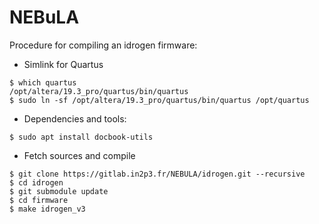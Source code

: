 NEBuLA
======


Procedure for compiling an idrogen firmware:

- Simlink for Quartus 
```$ export LM_LICENSE_FILE=  ...  
$ which quartus  
/opt/altera/19.3_pro/quartus/bin/quartus
$ sudo ln -sf /opt/altera/19.3_pro/quartus/bin/quartus /opt/quartus
```

- Dependencies and tools:
```
$ sudo apt install docbook-utils
```


- Fetch sources and compile
```
$ git clone https://gitlab.in2p3.fr/NEBULA/idrogen.git --recursive  
$ cd idrogen  
$ git submodule update
$ cd firmware
$ make idrogen_v3

```